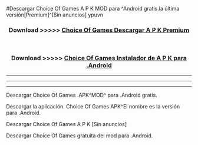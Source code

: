 #Descargar Choice Of Games  A P K MOD para ^Android gratis.la última versión[Premium]^[Sin anuncios] ypuvn



<div align="center">
<h3>Download >>>>> <a href="https://es-web.web.app/?es= ${title}">Choice Of Games  Descargar A P K Premium</a></h3><br>

<h3>Download >>>>> <a href="https://es-web.web.app/?es= ${title}">Choice Of Games  Instalador de A P K para .Android</a></h3>
</div>


----------------------------------------------------------

----------------------------------------------------------

----------------------------------------------------------

Descargar Choice Of Games  .APK^MOD^ para .Android gratis.

Descargar la aplicación. Choice Of Games  APK^El nombre es la versión para .Android.

Descargar Choice Of Games  A P K [Sin anuncios]

Descargar Choice Of Games  gratuita del mod para .Android.